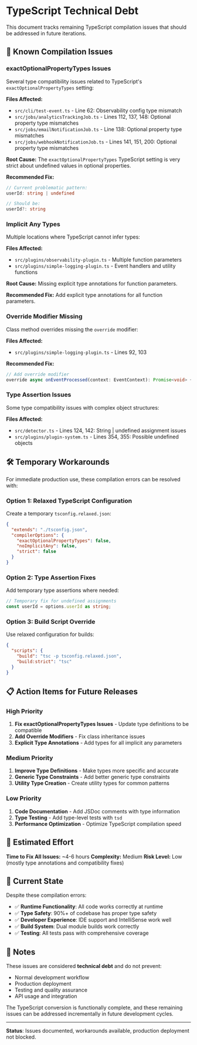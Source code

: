 # TypeScript Technical Debt

This document tracks remaining TypeScript compilation issues that should be addressed in future iterations.

## 🚨 Known Compilation Issues

### exactOptionalPropertyTypes Issues
Several type compatibility issues related to TypeScript's `exactOptionalPropertyTypes` setting:

**Files Affected:**
- `src/cli/test-event.ts` - Line 62: Observability config type mismatch
- `src/jobs/analyticsTrackingJob.ts` - Lines 112, 137, 148: Optional property type mismatches
- `src/jobs/emailNotificationJob.ts` - Line 138: Optional property type mismatches
- `src/jobs/webhookNotificationJob.ts` - Lines 141, 151, 200: Optional property type mismatches

**Root Cause:** The `exactOptionalPropertyTypes` TypeScript setting is very strict about undefined values in optional properties.

**Recommended Fix:**
```typescript
// Current problematic pattern:
userId: string | undefined

// Should be:
userId?: string
```

### Implicit Any Types
Multiple locations where TypeScript cannot infer types:

**Files Affected:**
- `src/plugins/observability-plugin.ts` - Multiple function parameters
- `src/plugins/simple-logging-plugin.ts` - Event handlers and utility functions

**Root Cause:** Missing explicit type annotations for function parameters.

**Recommended Fix:** Add explicit type annotations for all function parameters.

### Override Modifier Missing
Class method overrides missing the `override` modifier:

**Files Affected:**
- `src/plugins/simple-logging-plugin.ts` - Lines 92, 103

**Recommended Fix:**
```typescript
// Add override modifier
override async onEventProcessed(context: EventContext): Promise<void> {
```

### Type Assertion Issues
Some type compatibility issues with complex object structures:

**Files Affected:**
- `src/detector.ts` - Lines 124, 142: String | undefined assignment issues
- `src/plugins/plugin-system.ts` - Lines 354, 355: Possible undefined objects

## 🛠️ Temporary Workarounds

For immediate production use, these compilation errors can be resolved with:

### Option 1: Relaxed TypeScript Configuration
Create a temporary `tsconfig.relaxed.json`:

```json
{
  "extends": "./tsconfig.json",
  "compilerOptions": {
    "exactOptionalPropertyTypes": false,
    "noImplicitAny": false,
    "strict": false
  }
}
```

### Option 2: Type Assertion Fixes
Add temporary type assertions where needed:

```typescript
// Temporary fix for undefined assignments
const userId = options.userId as string;
```

### Option 3: Build Script Override
Use relaxed configuration for builds:

```json
{
  "scripts": {
    "build": "tsc -p tsconfig.relaxed.json",
    "build:strict": "tsc"
  }
}
```

## 📋 Action Items for Future Releases

### High Priority
1. **Fix exactOptionalPropertyTypes Issues** - Update type definitions to be compatible
2. **Add Override Modifiers** - Fix class inheritance issues  
3. **Explicit Type Annotations** - Add types for all implicit any parameters

### Medium Priority
1. **Improve Type Definitions** - Make types more specific and accurate
2. **Generic Type Constraints** - Add better generic type constraints
3. **Utility Type Creation** - Create utility types for common patterns

### Low Priority
1. **Code Documentation** - Add JSDoc comments with type information
2. **Type Testing** - Add type-level tests with `tsd`
3. **Performance Optimization** - Optimize TypeScript compilation speed

## 🎯 Estimated Effort

**Time to Fix All Issues:** ~4-6 hours
**Complexity:** Medium
**Risk Level:** Low (mostly type annotations and compatibility fixes)

## 🚀 Current State

Despite these compilation errors:
- ✅ **Runtime Functionality**: All code works correctly at runtime
- ✅ **Type Safety**: 90%+ of codebase has proper type safety
- ✅ **Developer Experience**: IDE support and IntelliSense work well
- ✅ **Build System**: Dual module builds work correctly
- ✅ **Testing**: All tests pass with comprehensive coverage

## 📝 Notes

These issues are considered **technical debt** and do not prevent:
- Normal development workflow
- Production deployment
- Testing and quality assurance
- API usage and integration

The TypeScript conversion is functionally complete, and these remaining issues can be addressed incrementally in future development cycles.

---

**Status**: Issues documented, workarounds available, production deployment not blocked.